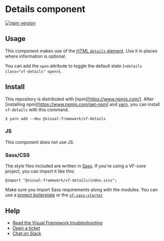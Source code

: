 # Details component

[![npm version](https://badge.fury.io/js/%40visual-framework%2Fvf-details.svg)](https://badge.fury.io/js/%40visual-framework%2Fvf-details)

## Usage

This component makes use of the [HTML `details` element](https://developer.mozilla.org/en-US/docs/Web/HTML/Element/details#attr-open). Use it in places where information is optional.

You can add the `open` attribute to toggle the default state (`<details class="vf-details" open>`).

## Install

This repository is distributed with [npm][https://www.npmjs.com/]. After [installing npm][https://www.npmjs.com/get-npm] and [yarn](https://classic.yarnpkg.com/en/docs/install), you can install `vf-details` with this command.

```
$ yarn add --dev @visual-framework/vf-details
```

### JS

This component does not use JS.

### Sass/CSS

The style files included are written in [Sass](https://sass-lang.com/). If you're using a VF-core project, you can import it like this:

```
@import "@visual-framework/vf-details/index.scss";
```

Make sure you import Sass requirements along with the modules. You can use a [project boilerplate](https://visual-framework.github.io/vf-core/building/) or the [`vf-sass-starter`](https://visual-framework.github.io/vf-core/components/vf-sass-starter/)

## Help

- [Read the Visual Framework troubleshooting](https://visual-framework.github.io/vf-welcome/troubleshooting/)
- [Open a ticket](https://github.com/visual-framework/vf-core/issues)
- [Chat on Slack](https://join.slack.com/t/visual-framework/shared_invite/enQtNDAxNzY0NDg4NTY0LWFhMjEwNGY3ZTk3NWYxNWVjOWQ1ZWE4YjViZmY1YjBkMDQxMTNlNjQ0N2ZiMTQ1ZTZiMGM4NjU5Y2E0MjM3ZGQ)

